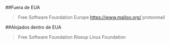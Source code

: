 


##Fuera de EUA
>Free Software Foundation Europe
>https://www.mailoo.org/
>protonmail

##Alojados dentro de EUA
>Free Software Foundation
>Riseup
>Linux Foundation
